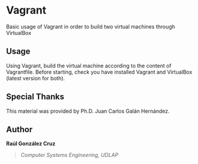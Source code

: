 # Vagrant
Basic usage of Vagrant in order to build two virtual machines through VirtualBox

## Usage
Using Vagrant, build the virtual machine according to the content of Vagrantfile. Before starting, check you have installed Vagrant and VirtualBox (latest version for both).

## Special Thanks
This material was provided by Ph.D. Juan Carlos Galán Hernández.

## Author
**Raúl González Cruz**
>*Computer Systems Engineering, UDLAP*

